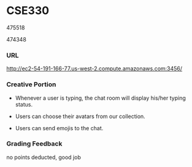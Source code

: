 # CSE330
475518

474348

### URL
http://ec2-54-191-166-77.us-west-2.compute.amazonaws.com:3456/

### Creative Portion

- Whenever a user is typing, the chat room will display his/her typing status.

- Users can choose their avatars from our collection.

- Users can send emojis to the chat.



### Grading Feedback
no points deducted, good job
